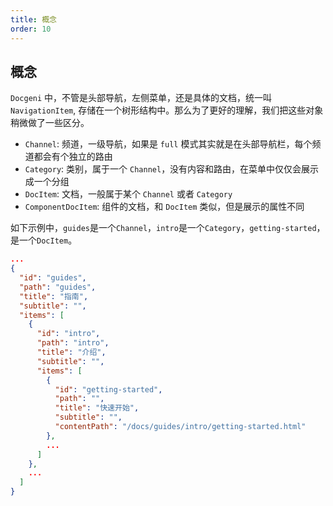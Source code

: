 ```yaml
---
title: 概念
order: 10
---
```


## 概念

`Docgeni` 中，不管是头部导航，左侧菜单，还是具体的文档，统一叫 `NavigationItem`, 存储在一个树形结构中。那么为了更好的理解，我们把这些对象稍微做了一些区分。

- `Channel`: 频道，一级导航，如果是 `full` 模式其实就是在头部导航栏，每个频道都会有个独立的路由
- `Category`: 类别，属于一个 `Channel`，没有内容和路由，在菜单中仅仅会展示成一个分组
- `DocItem`: 文档，一般属于某个 `Channel` 或者 `Category`
- `ComponentDocItem`: 组件的文档，和 `DocItem` 类似，但是展示的属性不同

如下示例中，`guides`是一个`Channel`，`intro`是一个`Category`，`getting-started`，是一个`DocItem`。
```json
...
{
  "id": "guides",
  "path": "guides",
  "title": "指南",
  "subtitle": "",
  "items": [
    {
      "id": "intro",
      "path": "intro",
      "title": "介绍",
      "subtitle": "",
      "items": [
        {
          "id": "getting-started",
          "path": "",
          "title": "快速开始",
          "subtitle": "",
          "contentPath": "/docs/guides/intro/getting-started.html"
        },
        ...
      ]
    },
    ...
  ]
}
```


